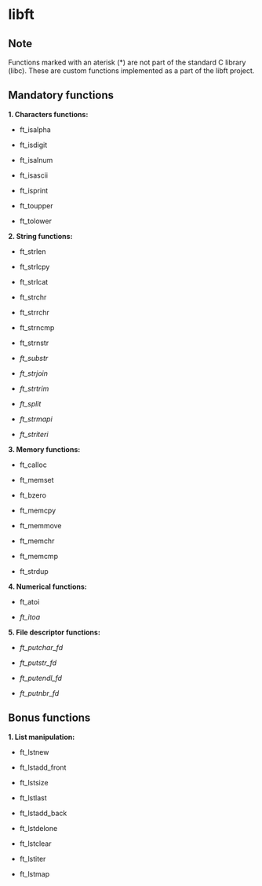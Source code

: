 # libft

## Note

Functions marked with an aterisk (*) are not part of the standard C library (libc). These are custom functions implemented as a part of the libft project.

## Mandatory functions

**1. Characters functions:**

- ft_isalpha

- ft_isdigit

- ft_isalnum

- ft_isascii

- ft_isprint

- ft_toupper

- ft_tolower

**2. String functions:**

- ft_strlen

- ft_strlcpy

- ft_strlcat

- ft_strchr

- ft_strrchr

- ft_strncmp

- ft_strnstr

- *ft_substr*

- *ft_strjoin*

- *ft_strtrim*

- *ft_split*

- *ft_strmapi*

- *ft_striteri*

**3. Memory functions:**

- ft_calloc

- ft_memset

- ft_bzero

- ft_memcpy

- ft_memmove

- ft_memchr

- ft_memcmp

- ft_strdup

**4. Numerical functions:**

- ft_atoi

- *ft_itoa*

**5. File descriptor functions:**

- *ft_putchar_fd*

- *ft_putstr_fd*

- *ft_putendl_fd*

- *ft_putnbr_fd*

## Bonus functions

**1. List manipulation:**

- ft_lstnew

- ft_lstadd_front

- ft_lstsize

- ft_lstlast

- ft_lstadd_back

- ft_lstdelone

- ft_lstclear

- ft_lstiter

- ft_lstmap
